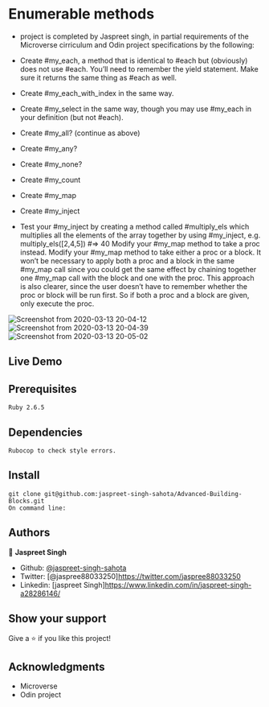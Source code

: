 # Enumerable methods
 
-  project is completed by Jaspreet singh, in partial requirements of the Microverse cirriculum and Odin project specifications by the following:

- Create #my_each, a method that is identical to #each but (obviously) does not use #each. You’ll need to remember the yield statement. Make sure it returns the same thing as #each as well.
- Create #my_each_with_index in the same way.
- Create #my_select in the same way, though you may use #my_each in your definition (but not #each).
- Create #my_all? (continue as above)
- Create #my_any?
- Create #my_none?
- Create #my_count
- Create #my_map
- Create #my_inject
- Test your #my_inject by creating a method called #multiply_els which multiplies all the elements of the array together by using #my_inject, e.g. multiply_els([2,4,5]) #=> 40
    Modify your #my_map method to take a proc instead.
    Modify your #my_map method to take either a proc or a block. It won’t be necessary to apply both a proc and a block in the same #my_map call since you could get the same effect by chaining together one #my_map call with the block and one with the proc. This approach is also clearer, since the user doesn’t have to remember whether the proc or block will be run first. So if both a proc and a block are given, only execute the proc.

![Screenshot from 2020-03-13 20-04-12](https://user-images.githubusercontent.com/55361440/76630425-fed9a480-6565-11ea-89cc-bde13a4cbfe8.png)
![Screenshot from 2020-03-13 20-04-39](https://user-images.githubusercontent.com/55361440/76630433-013bfe80-6566-11ea-961f-6ad475472865.png)
![Screenshot from 2020-03-13 20-05-02](https://user-images.githubusercontent.com/55361440/76630440-039e5880-6566-11ea-8cf6-02046db19c8e.png)

## Live Demo


## Prerequisites

    Ruby 2.6.5

## Dependencies

    Rubocop to check style errors.

## Install
    git clone git@github.com:jaspreet-singh-sahota/Advanced-Building-Blocks.git
    On command line:

## Authors

👤 **Jaspreet Singh**
- Github: [@jaspreet-singh-sahota](https://github.com/jaspreet-singh-sahota)
- Twitter: [@jaspree88033250]https://twitter.com/jaspree88033250
- Linkedin: [jaspreet Singh]https://www.linkedin.com/in/jaspreet-singh-a28286146/

## Show your support

Give a ⭐️ if you like this project!

## Acknowledgments

-   Microverse
-   Odin project